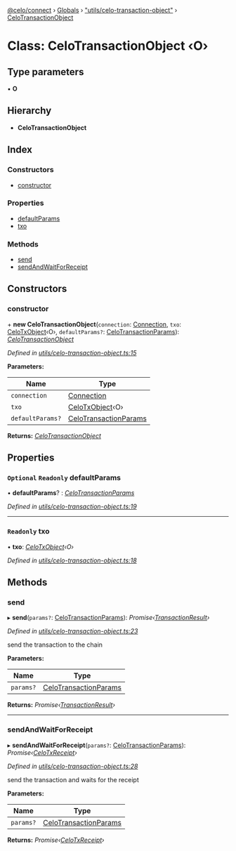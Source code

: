[@celo/connect](../README.md) › [Globals](../globals.md) › ["utils/celo-transaction-object"](../modules/_utils_celo_transaction_object_.md) › [CeloTransactionObject](_utils_celo_transaction_object_.celotransactionobject.md)

# Class: CeloTransactionObject ‹**O**›

## Type parameters

▪ **O**

## Hierarchy

* **CeloTransactionObject**

## Index

### Constructors

* [constructor](_utils_celo_transaction_object_.celotransactionobject.md#constructor)

### Properties

* [defaultParams](_utils_celo_transaction_object_.celotransactionobject.md#optional-readonly-defaultparams)
* [txo](_utils_celo_transaction_object_.celotransactionobject.md#readonly-txo)

### Methods

* [send](_utils_celo_transaction_object_.celotransactionobject.md#send)
* [sendAndWaitForReceipt](_utils_celo_transaction_object_.celotransactionobject.md#sendandwaitforreceipt)

## Constructors

###  constructor

\+ **new CeloTransactionObject**(`connection`: [Connection](_connection_.connection.md), `txo`: [CeloTxObject](../interfaces/_types_.celotxobject.md)‹O›, `defaultParams?`: [CeloTransactionParams](../modules/_utils_celo_transaction_object_.md#celotransactionparams)): *[CeloTransactionObject](_utils_celo_transaction_object_.celotransactionobject.md)*

*Defined in [utils/celo-transaction-object.ts:15](https://github.com/celo-org/celo-monorepo/blob/master/packages/sdk/connect/src/utils/celo-transaction-object.ts#L15)*

**Parameters:**

Name | Type |
------ | ------ |
`connection` | [Connection](_connection_.connection.md) |
`txo` | [CeloTxObject](../interfaces/_types_.celotxobject.md)‹O› |
`defaultParams?` | [CeloTransactionParams](../modules/_utils_celo_transaction_object_.md#celotransactionparams) |

**Returns:** *[CeloTransactionObject](_utils_celo_transaction_object_.celotransactionobject.md)*

## Properties

### `Optional` `Readonly` defaultParams

• **defaultParams**? : *[CeloTransactionParams](../modules/_utils_celo_transaction_object_.md#celotransactionparams)*

*Defined in [utils/celo-transaction-object.ts:19](https://github.com/celo-org/celo-monorepo/blob/master/packages/sdk/connect/src/utils/celo-transaction-object.ts#L19)*

___

### `Readonly` txo

• **txo**: *[CeloTxObject](../interfaces/_types_.celotxobject.md)‹O›*

*Defined in [utils/celo-transaction-object.ts:18](https://github.com/celo-org/celo-monorepo/blob/master/packages/sdk/connect/src/utils/celo-transaction-object.ts#L18)*

## Methods

###  send

▸ **send**(`params?`: [CeloTransactionParams](../modules/_utils_celo_transaction_object_.md#celotransactionparams)): *Promise‹[TransactionResult](_utils_tx_result_.transactionresult.md)›*

*Defined in [utils/celo-transaction-object.ts:23](https://github.com/celo-org/celo-monorepo/blob/master/packages/sdk/connect/src/utils/celo-transaction-object.ts#L23)*

send the transaction to the chain

**Parameters:**

Name | Type |
------ | ------ |
`params?` | [CeloTransactionParams](../modules/_utils_celo_transaction_object_.md#celotransactionparams) |

**Returns:** *Promise‹[TransactionResult](_utils_tx_result_.transactionresult.md)›*

___

###  sendAndWaitForReceipt

▸ **sendAndWaitForReceipt**(`params?`: [CeloTransactionParams](../modules/_utils_celo_transaction_object_.md#celotransactionparams)): *Promise‹[CeloTxReceipt](../modules/_types_.md#celotxreceipt)›*

*Defined in [utils/celo-transaction-object.ts:28](https://github.com/celo-org/celo-monorepo/blob/master/packages/sdk/connect/src/utils/celo-transaction-object.ts#L28)*

send the transaction and waits for the receipt

**Parameters:**

Name | Type |
------ | ------ |
`params?` | [CeloTransactionParams](../modules/_utils_celo_transaction_object_.md#celotransactionparams) |

**Returns:** *Promise‹[CeloTxReceipt](../modules/_types_.md#celotxreceipt)›*
